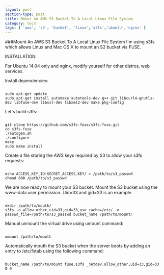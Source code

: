 ```yaml
---
layout: post
section-type: post
title: Mount An AWS S3 Bucket To A Local Linux File System
category: tech
tags: [ 'aws', 's3', 'bucket', 'linux','s3fs','ubuntu','nginx' ]
---
```

###Mount An AWS S3 Bucket To A Local Linux File System
I'm using s3fs which allows Linux and Mac OS X to mount an S3 bucket via FUSE. 

INSTALLATION

For Ubuntu 14.04 only and nginx, modify yourself for other distros, web services.

Install dependencies:
<pre><code data-trim class="yaml">
sudo apt-get update
sudo apt-get install automake autotools-dev g++ git libcurl4-gnutls-dev libfuse-dev libssl-dev libxml2-dev make pkg-config
</code></pre>

Let's build s3fs:
<pre><code data-trim class="yaml">
git clone https://github.com/s3fs-fuse/s3fs-fuse.git
cd s3fs-fuse
./autogen.sh
./configure
make
sudo make install
</code></pre>

Create a file storing the AWS keys required by S3 to allow your s3fs requests:
<pre><code data-trim class="yaml">
echo ACCESS_KEY_ID:SECRET_ACCESS_KEY/ > /path/to/s3_passwd
chmod 600 /path/to/s3_passwd
</code></pre>

We are now ready to mount your S3 bucket. Mount the S3 bucket using the www-data user permission. Uid=33 and gid=33 is an example.
<pre><code data-trim class="yaml">
mkdir /path/to/mouth/
s3fs -o allow_other,uid=33,gid=33,use_cache=/etc/ -o passwd_file=/path/to/s3_passwd bucket_name /path/to/mount/
</code></pre>

Manual unmount the virtual drive using umount command:
<pre><code data-trim class="yaml">
umount /path/to/mouth
</code></pre>

Automatically mouth the S3 bucket when the server boots by adding an entry to /etc/fstab using the following command:
<pre><code data-trim class="yaml">
bucket_name /path/to/mount fuse.s3fs _netdev,allow_other,uid=33,gid=33 0 0
</code></pre>

